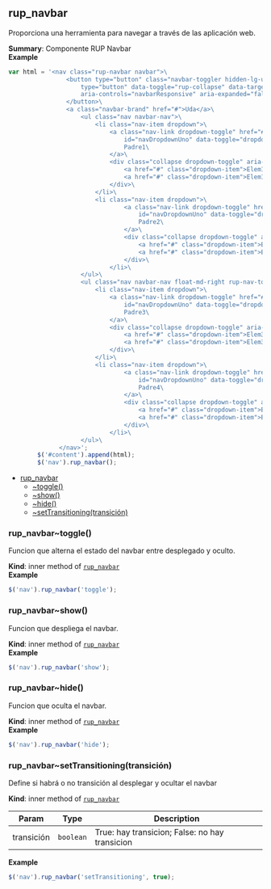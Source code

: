 <a name="module_rup_navbar"></a>

## rup\_navbar
Proporciona una herramienta para navegar a través de las aplicación web.

**Summary**: Componente RUP Navbar  
**Example**  
```js
var html = '<nav class="rup-navbar navbar">\
                <button type="button" class="navbar-toggler hidden-lg-up navbar-toggle" \
                    type="button" data-toggle="rup-collapse" data-target="#navbarResponsive"\
                    aria-controls="navbarResponsive" aria-expanded="false" aria-label="Toggle navigation">\
                </button>\
                <a class="navbar-brand" href="#">Uda</a>\
                    <ul class="nav navbar-nav">\
                        <li class="nav-item dropdown">\
                            <a class="nav-link dropdown-toggle" href="#"\
                                id="navDropdownUno" data-toggle="dropdown" aria-haspopup="true" aria-expanded="false">\
                                Padre1\
                            </a>\
                            <div class="collapse dropdown-toggle" aria-labelledby="navDropdownUno">\
                                <a href="#" class="dropdown-item">Elem11</a>\
                                <a href="#" class="dropdown-item">Elem12</a>\
                            </div>\
                        </li>\
                        <li class="nav-item dropdown">\
                                <a class="nav-link dropdown-toggle" href="#"\
                                    id="navDropdownUno" data-toggle="dropdown" aria-haspopup="true" aria-expanded="false">\
                                    Padre2\
                                </a>\
                                <div class="collapse dropdown-toggle" aria-labelledby="navDropdownUno">\
                                    <a href="#" class="dropdown-item">Elem21</a>\
                                    <a href="#" class="dropdown-item">Elem22</a>\
                                </div>\
                            </li>\
                    </ul>\
                    <ul class="nav navbar-nav float-md-right rup-nav-tools">\
                        <li class="nav-item dropdown">\
                            <a class="nav-link dropdown-toggle" href="#"\
                                id="navDropdownUno" data-toggle="dropdown" aria-haspopup="true" aria-expanded="false">\
                                Padre3\
                            </a>\
                            <div class="collapse dropdown-toggle" aria-labelledby="navDropdownUno">\
                                <a href="#" class="dropdown-item">Elem31</a>\
                                <a href="#" class="dropdown-item">Elem32</a>\
                            </div>\
                        </li>\
                        <li class="nav-item dropdown">\
                                <a class="nav-link dropdown-toggle" href="#"\
                                    id="navDropdownUno" data-toggle="dropdown" aria-haspopup="true" aria-expanded="false">\
                                    Padre4\
                                </a>\
                                <div class="collapse dropdown-toggle" aria-labelledby="navDropdownUno">\
                                    <a href="#" class="dropdown-item">Elem41</a>\
                                    <a href="#" class="dropdown-item">Elem42</a>\
                                </div>\
                            </li>\
                    </ul>\
              </nav>';
        $('#content').append(html);
        $('nav').rup_navbar(); 
```

* [rup_navbar](#module_rup_navbar)
    * [~toggle()](#module_rup_navbar..toggle)
    * [~show()](#module_rup_navbar..show)
    * [~hide()](#module_rup_navbar..hide)
    * [~setTransitioning(transición)](#module_rup_navbar..setTransitioning)

<a name="module_rup_navbar..toggle"></a>

### rup_navbar~toggle()
Funcion que alterna el estado del navbar entre desplegado y oculto.

**Kind**: inner method of [<code>rup\_navbar</code>](#module_rup_navbar)  
**Example**  
```js
$('nav').rup_navbar('toggle');
```
<a name="module_rup_navbar..show"></a>

### rup_navbar~show()
Funcion que despliega el navbar.

**Kind**: inner method of [<code>rup\_navbar</code>](#module_rup_navbar)  
**Example**  
```js
$('nav').rup_navbar('show');
```
<a name="module_rup_navbar..hide"></a>

### rup_navbar~hide()
Funcion que oculta el navbar.

**Kind**: inner method of [<code>rup\_navbar</code>](#module_rup_navbar)  
**Example**  
```js
$('nav').rup_navbar('hide');
```
<a name="module_rup_navbar..setTransitioning"></a>

### rup_navbar~setTransitioning(transición)
Define si habrá o no transición al desplegar y ocultar el navbar

**Kind**: inner method of [<code>rup\_navbar</code>](#module_rup_navbar)  

| Param | Type | Description |
| --- | --- | --- |
| transición | <code>boolean</code> | True: hay transicion; False: no hay transicion |

**Example**  
```js
$('nav').rup_navbar('setTransitioning', true);
```
